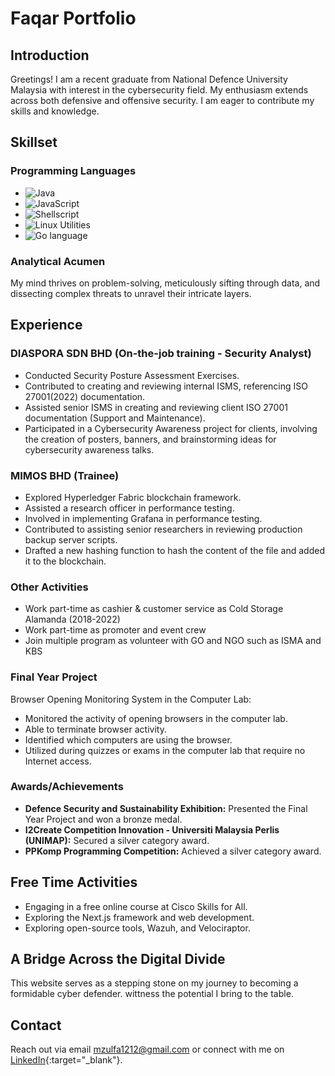 # Faqar Portfolio

## Introduction
Greetings! I am a recent graduate from National Defence University Malaysia with interest in the cybersecurity field. My enthusiasm extends across both defensive and offensive security. I am eager to contribute my skills and knowledge.

## Skillset
### Programming Languages
- ![Java](https://img.shields.io/badge/Java-Intermediate-orange)
- ![JavaScript](https://img.shields.io/badge/JavaScript-Beginner-ADD8E6)
- ![Shellscript](https://img.shields.io/badge/Shellscript-Beginner-ADD8E6)
- ![Linux Utilities](https://img.shields.io/badge/Linux%20Utilities-Beginner-ADD8E6)
- ![Go language](https://img.shields.io/badge/Go%20language-Beginner-ADD8E6)

### Analytical Acumen
My mind thrives on problem-solving, meticulously sifting through data, and dissecting complex threats to unravel their intricate layers.


## Experience
### DIASPORA SDN BHD (On-the-job training - Security Analyst)
- Conducted Security Posture Assessment Exercises.
- Contributed to creating and reviewing internal ISMS, referencing ISO 27001(2022) documentation.
- Assisted senior ISMS in creating and reviewing client ISO 27001 documentation (Support and Maintenance).
- Participated in a Cybersecurity Awareness project for clients, involving the creation of posters, banners, and brainstorming ideas for cybersecurity awareness talks.

### MIMOS BHD (Trainee)
- Explored Hyperledger Fabric blockchain framework.
- Assisted a research officer in performance testing.
- Involved in implementing Grafana in performance testing.
- Contributed to assisting senior researchers in reviewing production backup server scripts.
- Drafted a new hashing function to hash the content of the file and added it to the blockchain.

### Other Activities
- Work part-time as cashier & customer service as Cold Storage Alamanda (2018-2022)
- Work part-time as promoter and event crew
- Join multiple program as volunteer with GO and NGO such as ISMA and KBS 

### Final Year Project
Browser Opening Monitoring System in the Computer Lab:
- Monitored the activity of opening browsers in the computer lab.
- Able to terminate browser activity.
- Identified which computers are using the browser.
- Utilized during quizzes or exams in the computer lab that require no Internet access.

### Awards/Achievements
- **Defence Security and Sustainability Exhibition:** Presented the Final Year Project and won a bronze medal.
- **I2Create Competition Innovation - Universiti Malaysia Perlis (UNIMAP):** Secured a silver category award.
- **PPKomp Programming Competition:** Achieved a silver category award.

## Free Time Activities
- Engaging in a free online course at Cisco Skills for All.
- Exploring the Next.js framework and web development.
- Exploring open-source tools, Wazuh, and Velociraptor.

## A Bridge Across the Digital Divide
This website serves as a stepping stone on my journey to becoming a formidable cyber defender. wittness the potential I bring to the table.

## Contact
Reach out via email [mzulfa1212@gmail.com](mailto:MZULFA1212@gmail.com) or connect with me on [LinkedIn](https://www.linkedin.com/in/mzulfaqar/){:target="_blank"}.
